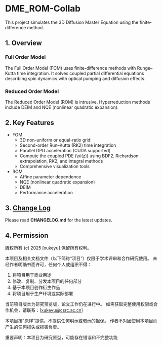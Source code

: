 # DME_ROM-Collab

This project simulates the 3D Diffusion Master Equation using the finite-difference method.

## 1. Overview

### Full Order Model
The Full Order Model (FOM) uses finite-difference methods with Runge–Kutta time integration. It solves coupled partial differential equations describing spin dynamics with optical pumping and diffusion effects.

### Reduced Order Model
The Reduced Order Model (ROM) is intrusive. Hyperreduction methods include DEIM and NQE (nonlinear quadratic expansion).

## 2. Key Features

- FOM
    - 3D non-uniform or equal-ratio grid
    - Second-order Run–Kutta (RK2) time integration
    - Parallel GPU acceleration (CUDA supported)
    - Compute the coupled PDE \(\xi(z)\) using BDF2, Richardson extrapolation, RK2, and integral methods
    - Comprehensive visualization tools
- ROM
    - Affine parameter dependence
    - NQE (nonlinear quadratic expansion)
    - DEIM
    - Performance acceleration

## 3. [Change Log](https://github.com/xukeyu-phy/Diffusion_Master_Equation/blob/main/CHANGELOG.md)
Please read **CHANGELOG.md** for the latest updates.

## 4. Permission
版权所有 (c) 2025 [xukeyu]
保留所有权利。

本项目及相关文档文件（以下简称“项目”）仅限于学术评审和合作研究使用。
未经作者明确书面许可，任何个人或组织不得：

1. 将项目用于商业用途
2. 修改、复制、分发本项目的任何部分
3. 基于本项目创作衍生作品
4. 将项目用于生产环境或实际部署

当前项目版本为研究预览版，论文工作仍在进行中。
如需获取完整使用权限或合作机会，请联系：[xukeyu@csrc.ac.cn]

本项目按"原样"提供，不提供任何明示或暗示的担保。
作者不对因使用本项目而产生的任何损失或损害负责。


重要声明：本项目为研究原型，可能存在错误和不完整功能
